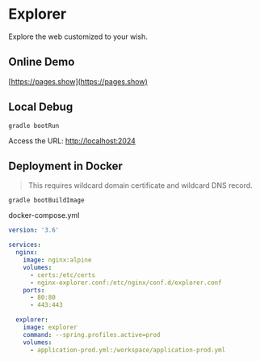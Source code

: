 # Explorer

Explore the web customized to your wish.

## Online Demo

[https://pages.show](https://pages.show)

## Local Debug

`gradle bootRun`

Access the URL: [http://localhost:2024](http://localhost:2024)

## Deployment in Docker

> This requires wildcard domain certificate and wildcard DNS record.

`gradle bootBuildImage`

docker-compose.yml

```yaml
version: '3.6'

services:
  nginx:
    image: nginx:alpine
    volumes:
      - certs:/etc/certs
      - nginx-explorer.conf:/etc/nginx/conf.d/explorer.conf
    ports:
      - 80:80
      - 443:443

  explorer:
    image: explorer
    command: --spring.profiles.active=prod
    volumes:
      - application-prod.yml:/workspace/application-prod.yml
```